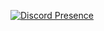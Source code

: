 [![Discord Presence](https://lanyard.cnrad.dev/api/596879758244053002?idleMessage=Developer%20of%20lynxbot.net)](https://discord.com/users/596879758244053002)
